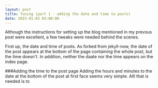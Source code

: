 ```yaml
---
layout: post
title: Tuning (part 1 - adding the date and time to posts)
date: 2015-01-03 03:00:00
---
```

Although the instructions for setting up the blog mentioned in my prevous post were excellent, a few tweaks were needed behind the scenes.

First up, the date and time of posts.  As forked from jekyll-now, the date of the post appears at the bottom of the page containing the whole post, but the time doesn't. In addition, neither the daate nor the time appears on the index page.

###Adding the time to the post page
Adding the hours and minutes to the date at the bottom of the post at first face seems very simple.  Alll that is needed is to 
